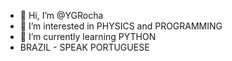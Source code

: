 - 👋 Hi, I’m @YGRocha
- 👀 I’m interested in PHYSICS and PROGRAMMING
- 🌱 I’m currently learning PYTHON
- BRAZIL - SPEAK PORTUGUESE

<!---
YGRocha/YGRocha is a ✨ special ✨ repository because its `README.md` (this file) appears on your GitHub profile.
You can click the Preview link to take a look at your changes.
--->

